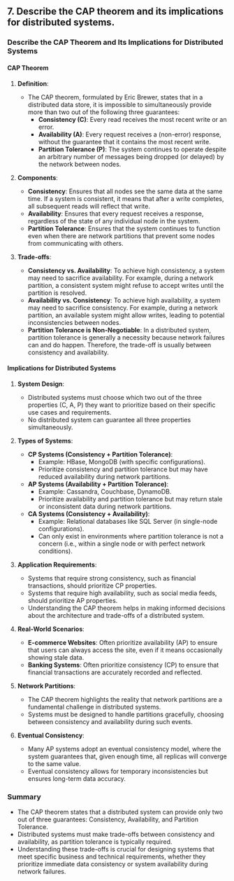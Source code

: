 ## 7. Describe the CAP theorem and its implications for distributed systems.


### Describe the CAP Theorem and Its Implications for Distributed Systems

#### CAP Theorem

1. **Definition**:
   - The CAP theorem, formulated by Eric Brewer, states that in a distributed data store, it is impossible to simultaneously provide more than two out of the following three guarantees:
     - **Consistency (C)**: Every read receives the most recent write or an error.
     - **Availability (A)**: Every request receives a (non-error) response, without the guarantee that it contains the most recent write.
     - **Partition Tolerance (P)**: The system continues to operate despite an arbitrary number of messages being dropped (or delayed) by the network between nodes.

2. **Components**:
   - **Consistency**: Ensures that all nodes see the same data at the same time. If a system is consistent, it means that after a write completes, all subsequent reads will reflect that write.
   - **Availability**: Ensures that every request receives a response, regardless of the state of any individual node in the system.
   - **Partition Tolerance**: Ensures that the system continues to function even when there are network partitions that prevent some nodes from communicating with others.

3. **Trade-offs**:
   - **Consistency vs. Availability**: To achieve high consistency, a system may need to sacrifice availability. For example, during a network partition, a consistent system might refuse to accept writes until the partition is resolved.
   - **Availability vs. Consistency**: To achieve high availability, a system may need to sacrifice consistency. For example, during a network partition, an available system might allow writes, leading to potential inconsistencies between nodes.
   - **Partition Tolerance is Non-Negotiable**: In a distributed system, partition tolerance is generally a necessity because network failures can and do happen. Therefore, the trade-off is usually between consistency and availability.

#### Implications for Distributed Systems

1. **System Design**:
   - Distributed systems must choose which two out of the three properties (C, A, P) they want to prioritize based on their specific use cases and requirements.
   - No distributed system can guarantee all three properties simultaneously.

2. **Types of Systems**:
   - **CP Systems (Consistency + Partition Tolerance)**:
     - Example: HBase, MongoDB (with specific configurations).
     - Prioritize consistency and partition tolerance but may have reduced availability during network partitions.
   - **AP Systems (Availability + Partition Tolerance)**:
     - Example: Cassandra, Couchbase, DynamoDB.
     - Prioritize availability and partition tolerance but may return stale or inconsistent data during network partitions.
   - **CA Systems (Consistency + Availability)**:
     - Example: Relational databases like SQL Server (in single-node configurations).
     - Can only exist in environments where partition tolerance is not a concern (i.e., within a single node or with perfect network conditions).

3. **Application Requirements**:
   - Systems that require strong consistency, such as financial transactions, should prioritize CP properties.
   - Systems that require high availability, such as social media feeds, should prioritize AP properties.
   - Understanding the CAP theorem helps in making informed decisions about the architecture and trade-offs of a distributed system.

4. **Real-World Scenarios**:
   - **E-commerce Websites**: Often prioritize availability (AP) to ensure that users can always access the site, even if it means occasionally showing stale data.
   - **Banking Systems**: Often prioritize consistency (CP) to ensure that financial transactions are accurately recorded and reflected.

5. **Network Partitions**:
   - The CAP theorem highlights the reality that network partitions are a fundamental challenge in distributed systems.
   - Systems must be designed to handle partitions gracefully, choosing between consistency and availability during such events.

6. **Eventual Consistency**:
   - Many AP systems adopt an eventual consistency model, where the system guarantees that, given enough time, all replicas will converge to the same value.
   - Eventual consistency allows for temporary inconsistencies but ensures long-term data accuracy.

### Summary
- The CAP theorem states that a distributed system can provide only two out of three guarantees: Consistency, Availability, and Partition Tolerance.
- Distributed systems must make trade-offs between consistency and availability, as partition tolerance is typically required.
- Understanding these trade-offs is crucial for designing systems that meet specific business and technical requirements, whether they prioritize immediate data consistency or system availability during network failures.